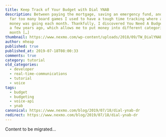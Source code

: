 ```yaml
---
title: Keep Track of Your Budget with Dial YNAB
description: Between paying the mortgage, saving an emergency fund, and buying
  far too many board games I used to have a tough time tracking where all of my
  money was going each month. Thankfully, I discovered You Need A Budget (YNAB)
  a few years ago, which allows me to put money into different categories each
  month […]
thumbnail: https://www.nexmo.com/wp-content/uploads/2018/09/TW_DialYNAB.png
author: mheap
published: true
published_at: 2019-07-18T08:00:33
comments: true
category: tutorial
old_categories:
  - developer
  - real-time-communications
  - tutorial
  - voice
tags:
  - budget
  - budgeting
  - voice-api
  - ynab
canonical: https://www.nexmo.com/blog/2019/07/18/dial-ynab-dr
redirect: https://www.nexmo.com/blog/2019/07/18/dial-ynab-dr
---
```

Content to be migrated...